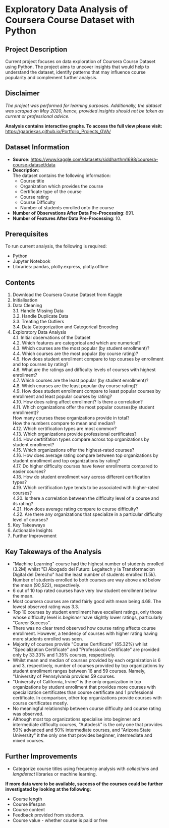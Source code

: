 # Exploratory Data Analysis of Coursera Course Dataset with Python

## Project Description
Current project focuses on data exploration of Coursera Course Dataset using Python. The project aims to uncover insights that would help to understand the dataset, identify patterns that may influence course popularity and complement further analysis. 

## Disclaimer
 _The project was performed for learning purposes. Additionally, the dataset was scraped on May 2020, hence, provided insights should not be taken as current or professional advice._  

 **Analysis contains interactive graphs. To access the full view please visit:**  https://gabriekas.github.io/Portfolio_Projects_GVA/

## Dataset Information
- **Source**: https://www.kaggle.com/datasets/siddharthm1698/coursera-course-dataset/data
- **Description**:  
The dataset contains the following information:  
    - Course title
    - Organization which provides the course
    - Certificate type of the course
    - Course rating
    - Course Difficulty
    - Number of students enrolled onto the course
- **Number of Observations After Data Pre-Processing**: 891.
- **Number of Features  After Data Pre-Processing**: 10.

## Prerequisites
To run current analysis, the following is required:
- Python
- Jupyter Notebook
- Libraries: pandas, plotly.express, plotly.offline

## Contents
1. Download the Coursera Course Dataset from Kaggle  
2. Initialisation
3. Data Cleaning  
    3.1. Handle Missing Data  
    3.2. Handle Duplicate Data  
    3.3. Treating the Outliers  
    3.4. Data Categorization and Categorical Encoding  
4. Exploratory Data Analysis  
    4.1. Initial observations of the Dataset  
    4.2. Which features are categorical and which are numerical?  
    4.3. Which courses are the most popular (by student enrollment)?  
    4.4. Which courses are the most popular (by course rating)?  
    4.5. How does student enrollment compare to top courses by enrollment and top courses by rating?  
    4.6. What are the ratings and difficulty levels of courses with highest enrollment?  
    4.7. Which courses are the least popular (by student enrollment)?  
    4.8. Which courses are the least popular (by course rating)?  
    4.9. How does student enrollment compare to least popular courses by enrollment and least popular courses by rating?  
    4.10. How does rating affect enrollment? Is there a correlation?  
    4.11. Which organizations offer the most popular courses(by student enrollment)?    
    How many courses these organizations provide in total?    
    How the numbers compare to mean and median?  
    4.12. Which certification types are most common?  
    4.13. Which organizations provide professional certificates?  
    4.14. How certitifation types compare across top organizations by student enrollment?  
    4.15. Which organizations offer the highest-rated courses?  
    4.16. How does average rating compare between top organizations by student enrollment and top organizations by rating?  
    4.17. Do higher difficulty courses have fewer enrollments compared to easier courses?  
    4.18. How do student enrollment vary across different certification types?  
    4.19. Which certification type tends to be associated with higher-rated courses?  
    4.20. Is there a correlation between the difficulty level of a course and its rating?  
    4.21. How does average rating compare to course difficulty?  
    4.22. Are there any organizations that specialize in a particular difficulty level of courses?  
5. Key Takeaways  
6. Actionable Insights  
7. Further Improvement  

## Key Takeways of the Analysis
- "Machine Learning" course had the highest number of students enrolled (3.2M) whilst "El Abogado del Futuro: Legaltech y la Transformacion Digital del Derecho" had the least number of students enrolled (1.5k). Number of students enrolled to both courses are way above and below the mean (90,522), respectively.
- 6 out of 10 top rated courses have very low student enrollment below the mean.  
- Most coursera courses are rated fairly good with mean being 4.68. The lowest observed rating was 3.3.   
- Top 10 courses by student enrollment have excellent ratings, only those whose difficulty level is _beginner_ have slightly lower ratings, particularly "Career Success".   
- There was no clear trend observed how course rating affects course enrollment. However, a tendency of courses with higher rating having more students enrolled was seen.  
- Majority of courses provide "Course Certificate" (65.32%) whilst "Specialization Certificate" and "Professional Certificate" are provided only by 33.33% and 1.35% courses, respectively.  
- Whilst mean and median of courses provided by each organization is 6 and 3, respectively, number of courses provided by top organizations by student enrollment ranges between 16 and 59 courses. Namely, "University of Pennsylvania provides 59 courses.
- "University of California, Irvine" is the only organization in top organizations by student enrollment that provides more courses with specialization certificates than course certificate and 1 professional certificate. In comparison, other top organizations provide courses with course certificates mostly.  
- No meaningful relationship between course difficulty and course rating was observed.  
- Although most top organizations specialise into beginner and intermediate difficulty courses, "Autodesk" is the only one that provides 50% advanced and 50% intermediate courses, and "Arizona State University" it the only one that provides beginner, intermediate and mixed courses.

## Further Improvements
- Categorize course titles using frequency analysis with *collections* and *langdetect* libraries or machine learning.  

**If more data were to be available, success of the courses could be further investigated by looking at the following:**  
- Course length
- Course lifespan
- Course content
- Feedback provided from students.  
- Course value - whether course is paid or free
